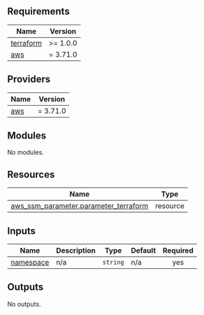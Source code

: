 ## Requirements

| Name | Version |
|------|---------|
| <a name="requirement_terraform"></a> [terraform](#requirement\_terraform) | >= 1.0.0 |
| <a name="requirement_aws"></a> [aws](#requirement\_aws) | = 3.71.0 |

## Providers

| Name | Version |
|------|---------|
| <a name="provider_aws"></a> [aws](#provider\_aws) | = 3.71.0 |

## Modules

No modules.

## Resources

| Name | Type |
|------|------|
| [aws_ssm_parameter.parameter_terraform](https://registry.terraform.io/providers/hashicorp/aws/3.71.0/docs/resources/ssm_parameter) | resource |

## Inputs

| Name | Description | Type | Default | Required |
|------|-------------|------|---------|:--------:|
| <a name="input_namespace"></a> [namespace](#input\_namespace) | n/a | `string` | n/a | yes |

## Outputs

No outputs.
